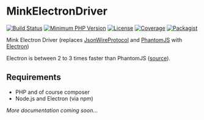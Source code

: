 # MinkElectronDriver
[![Build Status](https://travis-ci.org/uuf6429/MinkElectronDriver.svg?branch=master)](https://travis-ci.org/uuf6429/MinkElectronDriver)
[![Minimum PHP Version](https://img.shields.io/badge/php-%3E%3D%205.5-8892BF.svg)](https://php.net/)
[![License](https://img.shields.io/badge/license-MIT-blue.svg)](https://raw.githubusercontent.com/uuf6429/MinkElectronDriver/master/LICENSE)
[![Coverage](https://codecov.io/gh/uuf6429/MinkElectronDriver/branch/master/graph/badge.svg)](https://codecov.io/github/uuf6429/MinkElectronDriver?branch=master)
[![Packagist](https://img.shields.io/packagist/v/uuf6429/MinkElectronDriver.svg)](https://packagist.org/packages/uuf6429/MinkElectronDriver)

Mink Electron Driver (replaces [JsonWireProtocol](https://github.com/SeleniumHQ/selenium/wiki/JsonWireProtocol) and [PhantomJS](http://phantomjs.org/) with [Electron](http://electron.atom.io/))

Electron is between 2 to 3 times faster than PhantomJS ([source](https://github.com/segmentio/nightmare/issues/484)).

## Requirements
- PHP and of course composer
- Node.js and Electron (via npm)

_More documentation coming soon..._
